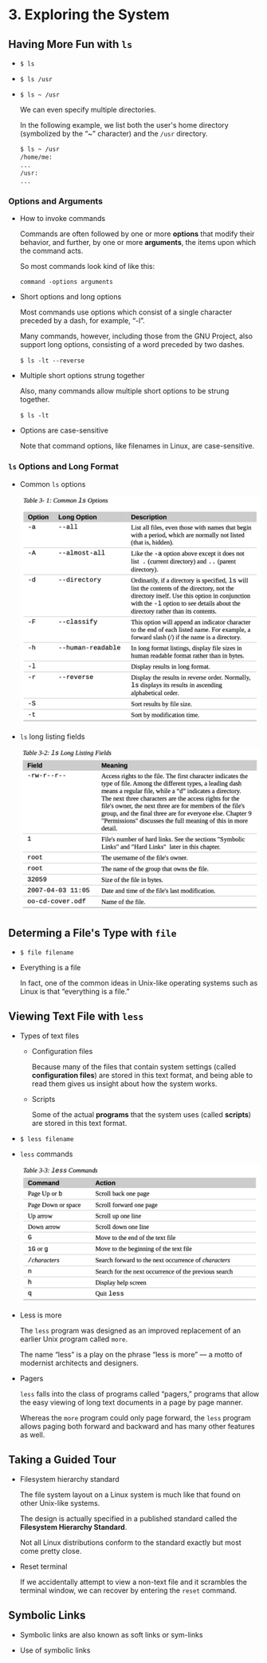# 3. Exploring the System

## Having More Fun with `ls`

- `$ ls`

- `$ ls /usr`

- `$ ls ~ /usr`

  We can even specify multiple directories.

  In the following example, we list both the user's home directory (symbolized by the “~” character) and the `/usr` directory.

  ``` console
  $ ls ~ /usr
  /home/me:
  ...
  /usr:
  ...
  ```

### Options and Arguments

- How to invoke commands

  Commands are often followed by one or more **options** that modify their behavior, and further, by one or more **arguments**, the items upon which the command acts.

  So most commands look kind of like this:

  ```
  command -options arguments
  ```

- Short options and long options

  Most commands use options which consist of a single character preceded by a dash, for example, “-l”.

  Many commands, however, including those from the GNU Project, also support long options, consisting of a word preceded by two dashes.

  `$ ls -lt --reverse`

- Multiple short options strung together

  Also, many commands allow multiple short options to be strung together.

  `$ ls -lt`

- Options are case-sensitive

  Note that command options, like filenames in Linux, are case-sensitive.

### `ls` Options and Long Format

- Common `ls` options

  ![ls-options](images/ls-options.png)

- `ls` long listing fields

  ![ls-fields](images/ls-fields.png)

## Determing a File's Type with `file`

- `$ file filename`

- Everything is a file

  In fact, one of the common ideas in Unix-like operating systems such as Linux is that “everything is a file.”

## Viewing Text File with `less`

- Types of text files

  - Configuration files

    Because many of the files that contain system settings (called **configuration files**) are stored in this text format, and being able to read them gives us insight about how the system works.

  - Scripts

    Some of the actual **programs** that the system uses (called **scripts**) are stored in this text format.

- `$ less filename`

- `less` commands

  ![less-commands](images/less-commands.png)

- Less is more

  The `less` program was designed as an improved replacement of an earlier Unix program called `more`.

  The name “less” is a play on the phrase “less is more” — a motto of modernist architects and designers.

- Pagers

  `less` falls into the class of programs called “pagers,” programs that allow the easy viewing of long text documents in a page by page manner.

  Whereas the `more` program could only page forward, the `less` program allows paging both forward and backward and has many other features as well.

## Taking a Guided Tour

- Filesystem hierarchy standard

  The file system layout on a Linux system is much like that found on other Unix-like systems.

  The design is actually specified in a published standard called the **Filesystem Hierarchy Standard**.

  Not all Linux distributions conform to the standard exactly but most come pretty close.

- Reset terminal

  If we accidentally attempt to view a non-text file and it scrambles the terminal window, we can recover by entering the `reset` command.

## Symbolic Links

- Symbolic links are also known as soft links or sym-links

- Use of symbolic links
